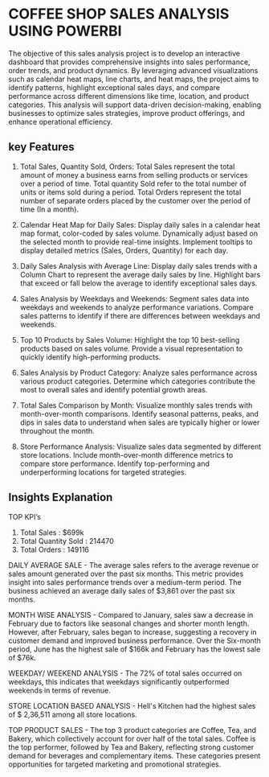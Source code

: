 
# COFFEE SHOP SALES ANALYSIS USING POWERBI 

The objective of this sales analysis project is to develop an interactive dashboard that provides comprehensive insights into sales performance, order trends, and product dynamics. By leveraging advanced visualizations such as calendar heat maps, line charts, and heat maps, the project aims to identify patterns, highlight exceptional sales days, and compare performance across different dimensions like time, location, and product categories. This analysis will support data-driven decision-making, enabling businesses to optimize sales strategies, improve product offerings, and enhance operational efficiency.


##  key Features

1. Total Sales, Quantity Sold, Orders:
    Total Sales represent the total amount of money a business earns from selling products or services over a period of time.
    Total quantity Sold refer to the total number of units or items sold during a period.
    Total Orders represent the total number of separate orders placed by the customer over the period of time (In a month).

2. Calendar Heat Map for Daily Sales:
    Display daily sales in a calendar heat map format, color-coded by sales volume.
    Dynamically adjust based on the selected month to provide real-time insights.
    Implement tooltips to display detailed metrics (Sales, Orders, Quantity) for each day.

3. Daily Sales Analysis with Average Line:
    Display daily sales trends with a Column Chart to represent the  average daily sales by line.
    Highlight bars that exceed or fall below the average to identify exceptional sales days.

4. Sales Analysis by Weekdays and Weekends:
    Segment sales data into weekdays and weekends to analyze performance variations.
    Compare sales patterns to identify if there are differences between weekdays and weekends.

5. Top 10 Products by Sales Volume:
    Highlight the top 10 best-selling products based on sales volume.
    Provide a visual representation to quickly identify high-performing products.

6. Sales Analysis by Product Category:
    Analyze sales performance across various product categories.
    Determine which categories contribute the most to overall sales and identify potential growth areas.

7. Total Sales Comparison by Month:
    Visualize monthly sales trends with month-over-month comparisons.
    Identify seasonal patterns, peaks, and dips in sales data to understand when sales are typically higher or lower throughout the month.

8. Store Performance Analysis:
    Visualize sales data segmented by different store locations.
    Include month-over-month difference metrics to compare store performance.
    Identify top-performing and underperforming locations for targeted strategies.

## Insights Explanation

TOP KPI’s
1. Total Sales  : $699k
2. Total Quantity Sold : 214470
3. Total Orders : 149116

DAILY AVERAGE SALE  - The  average sales refers to the average revenue or sales amount generated over the past six months. This metric provides insight into sales performance trends over a medium-term period. The business achieved an average daily sales  of $3,861 over the past six months.

MONTH WISE ANALYSIS - Compared to January, sales saw a decrease in February due to factors like seasonal changes and shorter month length. However, after February, sales began to increase, suggesting a recovery in customer demand and improved business performance. Over the Six-month period, June has the highest sale of $166k and  February has the lowest sale of $76k.

WEEKDAY/ WEEKEND ANALYSIS - The 72% of total sales occurred on weekdays, this indicates that weekdays significantly outperformed weekends in terms of revenue. 

STORE LOCATION BASED ANALYSIS - Hell's Kitchen had the highest sales of $ 2,36,511 among all store locations. 

TOP PRODUCT SALES - The top 3 product categories are Coffee, Tea, and Bakery, which collectively account for over half of the total sales. Coffee is the top performer, followed by Tea and Bakery, reflecting strong customer demand for beverages and complementary items. These categories present opportunities for targeted marketing and promotional strategies.
